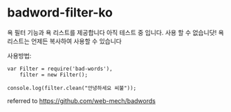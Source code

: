 # badword-filter-ko

욕 필터 기능과 욕 리스트를 제공합니다
아직 테스트 중 입니다. 사용 할 수 없습니닷!
욕 리스트는 언제든 복사하여 사용할 수 있습니다

사용방법:

```
var Filter = require('bad-words'),
    filter = new Filter();

console.log(filter.clean("안녕하세요 씨불"));
```

referred to https://github.com/web-mech/badwords
